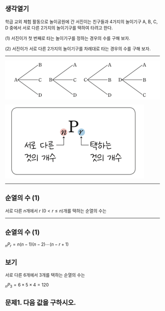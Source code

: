 
## 생각열기

학급 교외 체험 활동으로 놀이공원에 간 서진이는 친구들과 4가지의 놀이기구 A, B, C, D  중에서 서로 다른 2가지의 놀이기구를 택하여 타려고 한다. 

(1) 서진이가 첫 번째로 타는 놀이기구를 정하는 경우의 수를 구해 보자.

(2) 서진이가 서로 다른 2가지의 놀이기구를 차례대로 타는 경우의 수를 구해 보자.

---

![](Pasted%20image%2020250511091051.png)

![](Pasted%20image%2020250511091114.png)

---

## 순열의 수 (1)

서로 다른 $n$개에서 $r\ (0<r\leq n)$개를 택하는 순열의 수는

---

## 순열의 수 (1)

$_{n}P_{r}=n(n-1)(n-2)\cdots(n-r+1)$

## 보기

서로 다른 6개에서 3개를 택하는 순열의 수는

$_{n}P_{3}=6\times 5\times 4=120$

## 문제1. 다음 값을 구하시오. 

